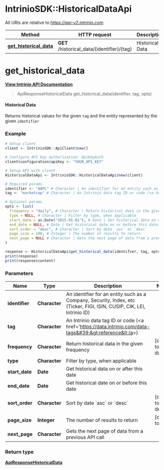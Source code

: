 # IntrinioSDK::HistoricalDataApi

All URIs are relative to *https://api-v2.intrinio.com*

Method | HTTP request | Description
------------- | ------------- | -------------
[**get_historical_data**](HistoricalDataApi.md#get_historical_data) | **GET** /historical_data/{identifier}/{tag} | Historical Data



[//]: # (START_OPERATION)

[//]: # (CLASS:IntrinioSDK::HistoricalDataApi)

[//]: # (METHOD:get_historical_data)

[//]: # (RETURN_TYPE:::ApiResponseHistoricalData)

[//]: # (RETURN_TYPE_KIND:object)

[//]: # (RETURN_TYPE_DOC:ApiResponseHistoricalData.md)

[//]: # (OPERATION:get_historical_data_v2)

[//]: # (ENDPOINT:/historical_data/{identifier}/{tag})

[//]: # (DOCUMENT_LINK:HistoricalDataApi.md#get_historical_data)

# **get_historical_data**

[**View Intrinio API Documentation**](https://docs.intrinio.com/documentation/r/get_historical_data_v2)

[//]: # (START_OVERVIEW)

> ApiResponseHistoricalData get_historical_data(identifier, tag, opts)

#### Historical Data


Returns historical values for the given `tag` and the entity represented by the given `identifier`

[//]: # (END_OVERVIEW)

### Example

[//]: # (START_CODE_EXAMPLE)
```r
# Setup client
client <- IntrinioSDK::ApiClient$new()

# Configure API key authorization: ApiKeyAuth
client$configuration$apiKey <- "YOUR_API_KEY"

# Setup API with client
HistoricalDataApi <- IntrinioSDK::HistoricalDataApi$new(client)

# Required params
identifier <- "AAPL" # Character | An identifier for an entity such as a Company, Security, Index, etc (Ticker, FIGI, ISIN, CUSIP, CIK, LEI, Intrinio ID)
tag <- "marketcap" # Character | An Intrinio data tag ID or code (<a href='https://data.intrinio.com/data-tags'>reference</a>)

# Optional params
opts <- list(
  frequency = "daily", # Character | Return historical data in the given frequency
  type = NULL, # Character | Filter by type, when applicable
  start_date = as.Date("2015-01-01"), # Date | Get historical data on or after this date
  end_date = NULL, # Date | Get historical date on or before this date
  sort_order = "desc", # Character | Sort by date `asc` or `desc`
  page_size = 100, # Integer | The number of results to return
  next_page = NULL # Character | Gets the next page of data from a previous API call
)

response <- HistoricalDataApi$get_historical_data(identifier, tag, opts)
print(response)
print(response$content)
```

[//]: # (END_CODE_EXAMPLE)

[//]: # (START_DEFINITION)

### Parameters

[//]: # (START_PARAMETERS)




Name | Type | Description  | Notes
------------- | ------------- | ------------- | -------------
 **identifier** | **Character**| An identifier for an entity such as a Company, Security, Index, etc (Ticker, FIGI, ISIN, CUSIP, CIK, LEI, Intrinio ID) | 
 **tag** | **Character**| An Intrinio data tag ID or code (&lt;a href&#x3D;&#39;https://data.intrinio.com/data-tags&#39;&gt;reference&lt;/a&gt;) | 
 **frequency** | **Character**| Return historical data in the given frequency | [default to daily]
 **type** | **Character**| Filter by type, when applicable | 
 **start_date** | **Date**| Get historical data on or after this date | 
 **end_date** | **Date**| Get historical date on or before this date | 
 **sort_order** | **Character**| Sort by date &#x60;asc&#x60; or &#x60;desc&#x60; | [default to desc]
 **page_size** | **Integer**| The number of results to return | [default to 100]
 **next_page** | **Character**| Gets the next page of data from a previous API call | 

[//]: # (END_PARAMETERS)

### Return type

[**ApiResponseHistoricalData**](ApiResponseHistoricalData.md)

[//]: # (END_OPERATION)


